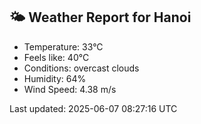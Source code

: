 <!-- WEATHER-START -->
## 🌤 Weather Report for Hanoi

- Temperature: 33°C
- Feels like: 40°C
- Conditions: overcast clouds
- Humidity: 64%
- Wind Speed: 4.38 m/s

Last updated: 2025-06-07 08:27:16 UTC
<!-- WEATHER-END -->
